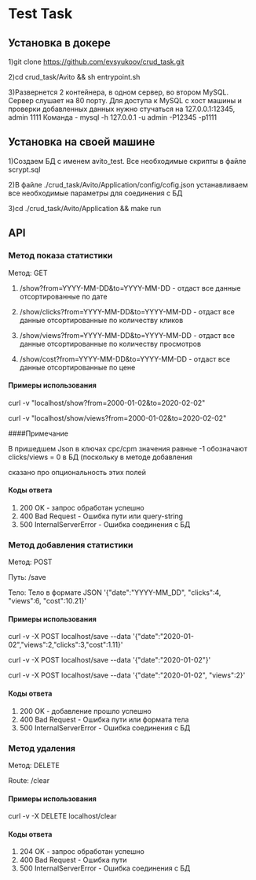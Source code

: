 #  Test Task

## Установка в докере

1)git clone https://github.com/evsyukoov/crud_task.git

2)cd crud_task/Avito && sh entrypoint.sh

3)Развернется 2 контейнера, в одном сервер, во втором MySQL. Сервер слушает на 80 порту.
Для доступа к MySQL c хост машины и проверки добавленных данных нужно стучаться на 127.0.0.1:12345, admin 1111
Команда - mysql -h 127.0.0.1 -u admin -P12345 -p1111

##  Установка на своей машине

1)Создаем БД с именем avito_test.  Все необходимые скрипты в файле scrypt.sql

2)В файле ./crud_task/Avito/Application/config/cofig.json устанавливаем все необходимые параметры для соединения с БД

3)cd ./crud_task/Avito/Application && make run

## API

### Метод показа статистики

Метод: GET

1) /show?from=YYYY-MM-DD&to=YYYY-MM-DD - отдаст все данные отсортированные по дате
   
2) /show/clicks?from=YYYY-MM-DD&to=YYYY-MM-DD - отдаст все данные отсортированные по количеству кликов
   
3) /show/views?from=YYYY-MM-DD&to=YYYY-MM-DD - отдаст все данные отсортированные по количеству просмотров
   
4) /show/cost?from=YYYY-MM-DD&to=YYYY-MM-DD - отдаст все данные отсортированные по цене

#### Примеры использования

curl -v  "localhost/show?from=2000-01-02&to=2020-02-02"

curl -v  "localhost/show/views?from=2000-01-02&to=2020-02-02"

####Примечание

В пришедшем Json в ключах cpc/cpm значения равные -1 обозначают clicks/views = 0 в БД (поскольку в методе добавления

сказано про опциональность этих полей 

#### Коды ответа

1) 200 OK - запрос обработан успешно
2) 400 Bad Request - Ошибка пути или query-string
3) 500  InternalServerError - Ошибка соединения с БД

### Метод добавления статистики

Метод: POST

Путь: /save

Тело:  Тело в формате JSON '{"date":"YYYY-MM_DD", "clicks":4, "views":6, "cost":10.21}'

#### Примеры использования

curl -v -X POST localhost/save --data '{"date":"2020-01-02","views":2,"clicks":3,"cost":1.11}'

curl -v -X POST localhost/save --data '{"date":"2020-01-02"}'

curl -v -X POST localhost/save --data '{"date":"2020-01-02", "views":2}'

#### Коды ответа

1) 200 OK - добавление прошло успешно
2) 400 Bad Request - Ошибка пути или формата тела
3) 500  InternalServerError - Ошибка соединения с БД
   

### Метод удаления

Метод: DELETE

Route: /clear

#### Примеры использования

curl -v -X DELETE localhost/clear

#### Коды ответа

1) 204 OK - запрос обработан успешно
2) 400 Bad Request - Ошибка пути
3) 500  InternalServerError - Ошибка соединения с БД